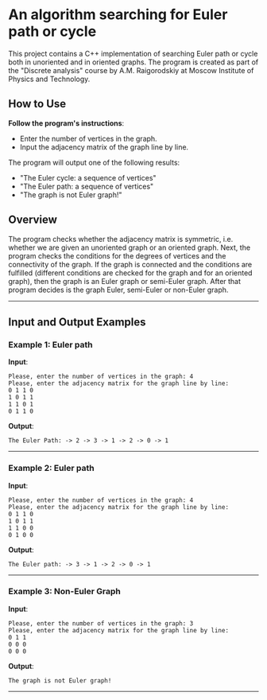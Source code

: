  # An algorithm searching for Euler path or cycle

This project contains a C++ implementation of searching Euler path or cycle both in unoriented and in oriented graphs. The program is created as part of the "Discrete analysis" course by A.M. Raigorodskiy at Moscow Institute of Physics and Technology.

## How to Use

**Follow the program's instructions**:
- Enter the number of vertices in the graph.
- Input the adjacency matrix of the graph line by line.

The program will output one of the following results:
- "The Euler cycle: a sequence of vertices"
- "The Euler path: a sequence of vertices"
- "The graph is not Euler graph!"

## Overview
The program checks whether the adjacency matrix is symmetric, i.e. whether we are given an unoriented graph or an oriented graph. Next, the program checks the conditions for the degrees of vertices and the connectivity of the graph. If the graph is connected and the conditions are fulfilled (different conditions are checked for the graph and for an oriented graph), then the graph is an Euler graph or semi-Euler graph. After that program decides is the graph Euler, semi-Euler or non-Euler graph.

---

## Input and Output Examples

### Example 1: Euler path
**Input**:
```
Please, enter the number of vertices in the graph: 4
Please, enter the adjacency matrix for the graph line by line:
0 1 1 0
1 0 1 1
1 1 0 1
0 1 1 0
```

**Output**:
```
The Euler Path: -> 2 -> 3 -> 1 -> 2 -> 0 -> 1
```

---

### Example 2: Euler path
**Input**:
```
Please, enter the number of vertices in the graph: 4
Please, enter the adjacency matrix for the graph line by line:
0 1 1 0
1 0 1 1
1 1 0 0
0 1 0 0
```

**Output**:
```
The Euler path: -> 3 -> 1 -> 2 -> 0 -> 1
```

---

### Example 3: Non-Euler Graph
**Input**:
```
Please, enter the number of vertices in the graph: 3
Please, enter the adjacency matrix for the graph line by line:
0 1 1
0 0 0
0 0 0
```

**Output**:
```
The graph is not Euler graph!
```

---
